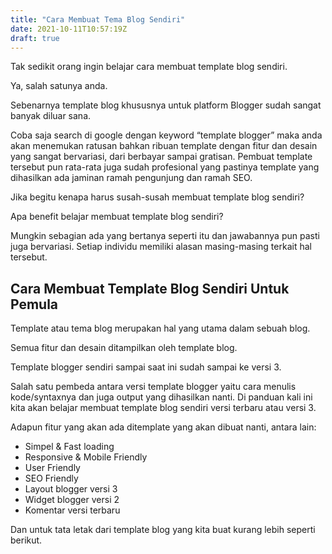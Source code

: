 ```yaml
---
title: "Cara Membuat Tema Blog Sendiri"
date: 2021-10-11T10:57:19Z
draft: true
---
```





Tak sedikit orang ingin belajar cara membuat template blog sendiri.

Ya, salah satunya anda.

Sebenarnya template blog khususnya untuk platform Blogger sudah sangat banyak diluar sana.

Coba saja search di google dengan keyword “template blogger” maka anda akan menemukan ratusan bahkan ribuan template dengan fitur dan desain yang sangat bervariasi, dari berbayar sampai gratisan. Pembuat template tersebut pun rata-rata juga sudah profesional yang pastinya template yang dihasilkan ada jaminan ramah pengunjung dan ramah SEO.

Jika begitu kenapa harus susah-susah membuat template blog sendiri?

Apa benefit belajar membuat template blog sendiri?

Mungkin sebagian ada yang bertanya seperti itu dan jawabannya pun pasti juga bervariasi. Setiap individu memiliki alasan masing-masing terkait hal tersebut.

## Cara Membuat Template Blog Sendiri Untuk Pemula

Template atau tema blog merupakan hal yang utama dalam sebuah blog.

Semua fitur dan desain ditampilkan oleh template blog.

Template blogger sendiri sampai saat ini sudah sampai ke versi 3.

Salah satu pembeda antara versi template blogger yaitu cara menulis kode/syntaxnya dan juga output yang dihasilkan nanti. Di panduan kali ini kita akan belajar membuat template blog sendiri versi terbaru atau versi 3.

Adapun fitur yang akan ada ditemplate yang akan dibuat nanti, antara lain:

* Simpel & Fast loading
* Responsive & Mobile Friendly
* User Friendly
* SEO Friendly
* Layout blogger versi 3
* Widget blogger versi 2
* Komentar versi terbaru

Dan untuk tata letak dari template blog yang kita buat kurang lebih seperti berikut.

